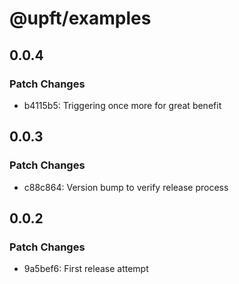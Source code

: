 # @upft/examples

## 0.0.4

### Patch Changes

- b4115b5: Triggering once more for great benefit

## 0.0.3

### Patch Changes

- c88c864: Version bump to verify release process

## 0.0.2

### Patch Changes

- 9a5bef6: First release attempt
